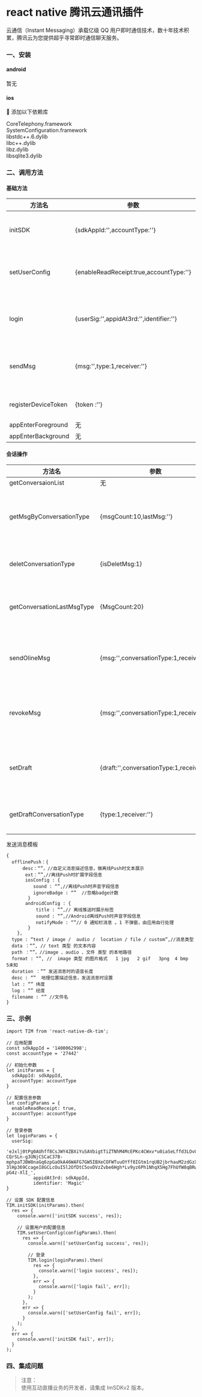 # react native 腾讯云通讯插件

云通信（Instant Messaging）承载亿级 QQ 用户即时通信技术，数十年技术积累，腾讯云为您提供超乎寻常即时通信聊天服务。

### 一、安装

#### android

暂无

#### ios

 添加以下依赖库

CoreTelephony.framework  
SystemConfiguration.framework  
libstdc++.6.dylib  
libc++.dylib  
libz.dylib  
libsqlite3.dylib

### 二、调用方法

#### 基础方法

| 方法名              | 参数                                     | 类型 | 描述                                                                               |
| ------------------- | ---------------------------------------- | ---- | ---------------------------------------------------------------------------------- |
| initSDK             | {sdkAppId:'',accountType:''}             | func | 设置 SDK 配置信息<br/>sdkAppId 应用 ID<br/>accountType 帐号体系                    |
| setUserConfig       | {enableReadReceipt:true,accountType:''}  | func | 设置用户的配置信息<br>enableReadReceipt 开启 C2C 已读回执<br/>accountType 帐号体系 |
| login               | {userSig:'',appidAt3rd:'',identifier:''} | func | 用户登录<br>userSig 用户登录凭证<br/>appidAt3rd 应用 ID<br/>identifier 用户帐号    |
| sendMsg             | {msg:'',type:1,receiver:''}              | func | 发送消息<br>msg 消息内容<br/>type 1.单聊 2.群聊 3.系统消息<br/>receiver 接收者     |
| registerDeviceToken | {token :''}                              | func | 注册 token 推送消息使用<br>token 用户标识                                          |
| appEnterForeground  | 无                                       | func | 程序进入前台                                                                       |
| appEnterBackground  | 无                                       | func | 程序进入后台                                                                       |

#### 会话操作

| 方法名                     | 参数                                      | 类型 | 描述                                                                                            |
| -------------------------- | ----------------------------------------- | ---- | ----------------------------------------------------------------------------------------------- |
| getConversaionList         | 无                                        | func | 获取所有会话                                                                                    |
| getMsgByConversationType   | {msgCount:10,lastMsg:''}                  | func | 获取某条会话的本地消息<br>msgCount 获取数量<br/>lastMsg 上次最后一条消息                        |
| deletConversationType      | {isDeletMsg:1}                            | func | 删除会话<br>isDeletMsg 删除会话的同时是否删除会话的本地消息                                     |
| getConversationLastMsgType | {MsgCount:20}                             | func | 获取会话最后一条消息<br>MsgCount 需要获取的消息数，最多为 20                                    |
| sendOlineMsg               | {msg:'',conversationType:1,receiver:''}   | func | 发送在线消息<br/>msg 消息内容<br/>conversationType 1.单聊 2.群聊 3.系统消息<br/>receiver 接收者 |
| revokeMsg                  | {msg:'',conversationType:1,receiver:''}   | func | 撤回消息<br/>msg 消息内容<br/>conversationType 1.单聊 2.群聊 3.系统消息<br/>receiver 接收者     |
| setDraft                   | {draft:'',conversationType:1,receiver:''} | func | 保存草稿<br/>draft 消息内容<br/>conversationType 1.单聊 2.群聊 3.系统消息<br/>receiver 接收者   |
| getDraftConversationType   | {type:1,receiver:''}                      | func | 获取草稿信息<br/>type 1.单聊 2.群聊 3.系统消息<br/>receiver 接收者                              |

发送消息模板

```
{
  offlinePush：{
      desc：“”，//自定义消息描述信息，做离线Push时文本展示
       ext：””,//离线Push时扩展字段信息
       iosConfig : {
          sound : “”,//离线Push时声音字段信息
          ignoreBadge : “”  //忽略badge计数
        }
       androidConfig : {
           title : “”,// 离线推送时展示标签
           sound : “”,//Android离线Push时声音字段信息
           notifyMode : “”// 0 通知栏消息 。1 不弹窗，由应用自行处理
        }
    },
  type : “text / image /  audio /  location / file / custom”,//消息类型
  data ：“”, // text 类型 的文本内容
  path ：“”，//image 、audio 、文件 类型 的本地路径
  format : “”, //  image 类型 的图片格式   1 jpg   2 gif   3png  4 bmp  5未知
  duration ：”” 发送消息时的语音长度
  desc : “”  地理位置描述信息，发送消息时设置
  lat : “” 纬度
  log : “” 经度
  filename : “” //文件名
}
```

### 三、示例

```
import TIM from 'react-native-dk-tim';

// 应用配置
const sdkAppId = '1400062998';
const accountType = '27442'

// 初始化参数
let initParams = {
  sdkAppId: sdkAppId,
  accountType: accountType
}

// 配置信息参数
let configParams = {
  enableReadReceipt: true,
  accountType: accountType
}

// 登录参数
let loginParams = {
  userSig:
            'eJxlj0tPg0AUhff8CsJWY4ZBXiYuSAVbigtTiZTNhM4McEPKc4CWxv*u0iaSeLffd3LOvUiyLCsfwe4hobTqS0HEueaK-CQrSLn-g3UNjCSCaC37B-mphpaTJBW8naGq6zpGaOkA46WAFG7GW5IBXeCOFWTuuOYff8IGtm1rqUB2jbrhauM2zdGzXiPNQ4GRZo3fjnk8VYdV-3lHp369CcageI8GCLcOuI5l2OfDtC5ovDVzZvbe6Hgh*Lv9yz6Ph1NhqX5Hg7FhUfW8qBRw5LeHsIk1bGvLQQNvO6jKWcBI1VWsod9TpC-pG4z-XlI_',
          appidAt3rd: sdkAppId,
          identifier: 'Magic'
}

// 设置 SDK 配置信息
TIM.initSDK(initParams).then(
  res => {
    console.warn(['initSDK success', res]);

    // 设置用户的配置信息
    TIM.setUserConfig(configParams).then(
      res => {
        console.warn(['setUserConfig success', res]);

        // 登录
        TIM.login(loginParams).then(
          res => {
            console.warn(['login success', res]);
          },
          err => {
            console.warn(['login fail', err]);
          }
        );
      },
      err => {
        console.warn(['setUserConfig fail', err]);
      }
    );
  },
  err => {
    console.warn(['initSDK fail', err]);
  }
);
```

### 四、集成问题

> 注意：  
> 使用互动直播业务的开发者，请集成 ImSDKv2 版本。
